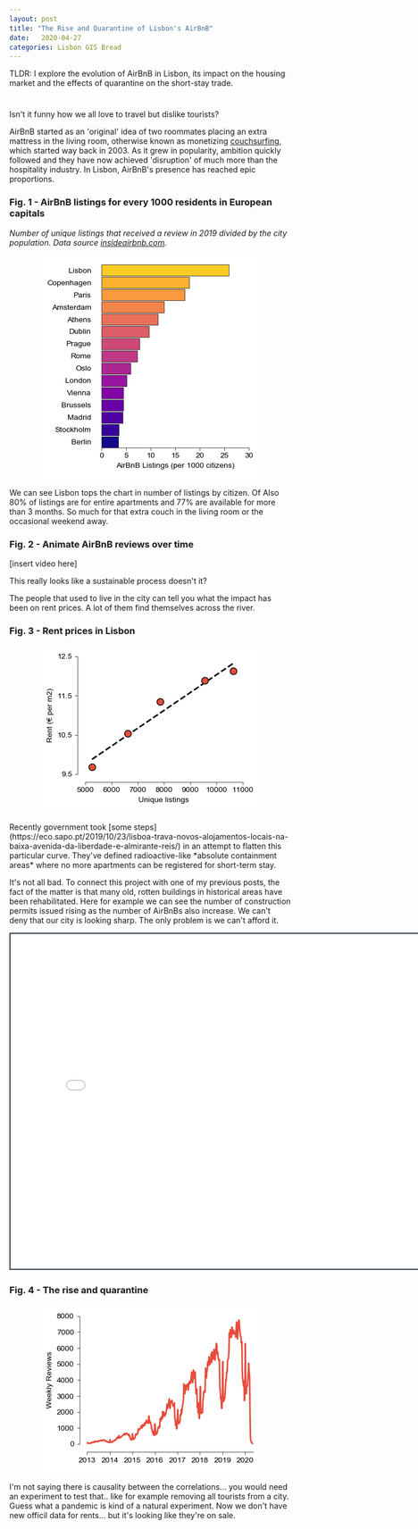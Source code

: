 ```yaml
---
layout: post
title: "The Rise and Quarantine of Lisbon's AirBnB"
date:   2020-04-27
categories: Lisbon GIS Bread
---
```

TLDR: I explore the evolution of AirBnB in Lisbon, its impact on the housing market and the effects of quarantine on the short-stay trade.

<h1 id="posts-label"></h1>

Isn't it funny how we all love to travel but dislike tourists? 

AirBnB started as an 'original' idea of two roommates placing an extra mattress in the living room, otherwise known as monetizing [couchsurfing](https://www.couchsurfing.com/), which started way back in 2003. As it grew in popularity, ambition quickly followed and they have now achieved 'disruption' of much more than the hospitality industry. In Lisbon, AirBnB's presence has reached epic proportions. 

### Fig. 1 - AirBnB listings for every 1000 residents in European capitals

*Number of unique listings that received a review in 2019 divided by the city population. Data source [insideairbnb.com](http://insideairbnb.com/index.html).*

<p align="center">
  <img src="/assets/posts/tourism/listings_by_city.png" />
</p>
We can see Lisbon tops the chart in number of listings by citizen. Of Also 80% of listings are for entire apartments and 77% are available for more than 3 months. So much for that extra couch in the living room or the occasional weekend away. 

### Fig. 2 - Animate AirBnB reviews over time

[insert video here]

This really looks like a sustainable process doesn't it?



The people that used to live in the city can tell you what the impact has been on rent prices. A lot of them find themselves across the river. 



### Fig. 3 - Rent prices in Lisbon

<p align="center">
  <img src="/assets/posts/tourism/linregress.png" />
</p>
Recently government took [some steps](https://eco.sapo.pt/2019/10/23/lisboa-trava-novos-alojamentos-locais-na-baixa-avenida-da-liberdade-e-almirante-reis/) in an attempt to flatten this particular curve. They've defined radioactive-like *absolute containment areas* where no more apartments can be registered for short-term stay.


It's not all bad. To connect this project with one of my previous posts, the fact of the matter is that many old, rotten buildings in historical areas have been rehabilitated. Here for example we can see the number of construction permits issued rising as the number of AirBnBs also increase. We can't deny that our city is looking sharp. The only problem is we can't afford it.



<iframe src="kepler-map.html" style="border:2px #2c3e50 solid;" name="map" scrolling="no" frameborder="1" marginheight="0px" marginwidth="0px" height="600px" width="800px" allowfullscreen></iframe>



### Fig. 4 - The rise and quarantine

<p align="center">
  <img src="/assets/posts/tourism/weekly_reviews.png" />
</p>
I'm not saying there is causality between the correlations... you would need an experiment to test that.. like for example removing all tourists from a city. Guess what a pandemic is kind of a natural experiment. Now we don't have new officil data for rents... but it's looking like they're on sale.

